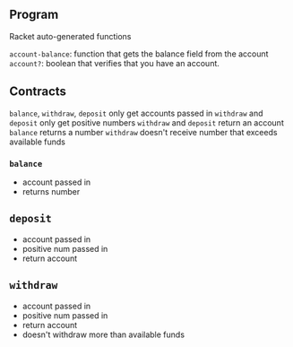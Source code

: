 ## Program

Racket auto-generated functions

`account-balance`: function that gets the balance field from the account
`account?`: boolean that verifies that you have an account.

## Contracts

`balance`, `withdraw`, `deposit` only get accounts passed in
`withdraw` and `deposit` only get positive numbers
`withdraw` and `deposit` return an account
`balance` returns a number
`withdraw` doesn't receive number that exceeds available funds

### `balance`

- account passed in
- returns number

## `deposit`

- account passed in
- positive num passed in
- return account

## `withdraw`

- account passed in
- positive num passed in
- return account
- doesn't withdraw more than available funds